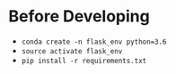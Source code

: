 # Before Developing
- `conda create -n flask_env python=3.6`
- `source activate flask_env`
- `pip install -r requirements.txt`
